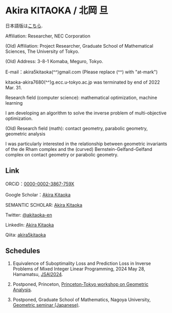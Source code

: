 # Akira KITAOKA / 北岡 旦

日本語版は[こちら](https://akira5kitaoka.github.io/Akira5Kitaoka.github.io/).

Affiliation: Researcher, NEC Corporation

(Old) Affiliation: Project Researcher, Graduate School of Mathematical Sciences, The University of Tokyo.

(Old) Address: 3-8-1 Komaba, Meguro, Tokyo.

E-mail：akira5kitaoka(^^)gmail.com 
(Please replace (^^) with "at-mark")

kitaoka-akira7680(^^)g.ecc.u-tokyo.ac.jp was terminated by end of 2022 Mar. 31.

Research field (computer science): mathematical optimization, machine learning

I am developing an algorithm to solve the inverse problem of multi-objective optimization.

(Old) Research field (math): contact geometry, parabolic geometry, geometric analysis

I was particularly interested in the relationship between geometric invariants of the de Rham complex and the (curved) Bernstein-Gelfand-Gelfand complex on contact geometry or parabolic geometry.


## Link

ORCiD：[0000-0002-3867-759X](https://orcid.org/0000-0002-3867-759X)

Google Scholar：[Akira Kitaoka](https://scholar.google.com/citations?hl=ja&user=Cho6jckAAAAJ)

SEMANTIC SCHOLAR: [Akira Kitaoka](https://www.semanticscholar.org/author/Akira-Kitaoka/2078930525)

Twitter: [@akitaoka-en](https://twitter.com/akitaoka_en)

LinkedIn: [Akira Kitaoka](https://www.linkedin.com/in/akira-kitaoka-42a84425b/)

Qiita: [akira5kitaoka](https://qiita.com/akira5kitaoka)



## Schedules

1. Equivalence of Suboptimality Loss and Prediction Loss in Inverse Problems of Mixed Integer Linear Programming, 2024 May 28, Hamamatsu, [JSAI2024](https://confit.atlas.jp/guide/event/jsai2024/subject/1F3-GS-1-02/date?cryptoId=). 

1. Postponed, Princeton, [Princeton-Tokyo workshop on Geometric Analysis](https://sites.google.com/view/princeton-tokyo-ga-2020).

1. Postponed, Graduate School of Mathematics, Nagoya University, [Geometric seminar (Japanese)](https://sites.google.com/site/geometryseminarnagoya/).

